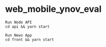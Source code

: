 # web_mobile_ynov_eval

```
Run Node API
cd api && yarn start

Run News App
cd front && yarn start
```
